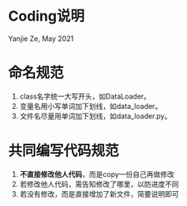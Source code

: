 # Coding说明
Yanjie Ze, May 2021
# 命名规范
1. class名字统一大写开头，如DataLoader。
2. 变量名用小写单词加下划线，如data_loader。
3. 文件名尽量用单词加下划线，如data_loader.py。

# 共同编写代码规范
1. **不直接修改他人代码**，而是copy一份自己再做修改
2. 若修改他人代码，需告知修改了哪里，以防进度不同
3. 若没有修改，而是直接增加了新文件，简要说明即可
   